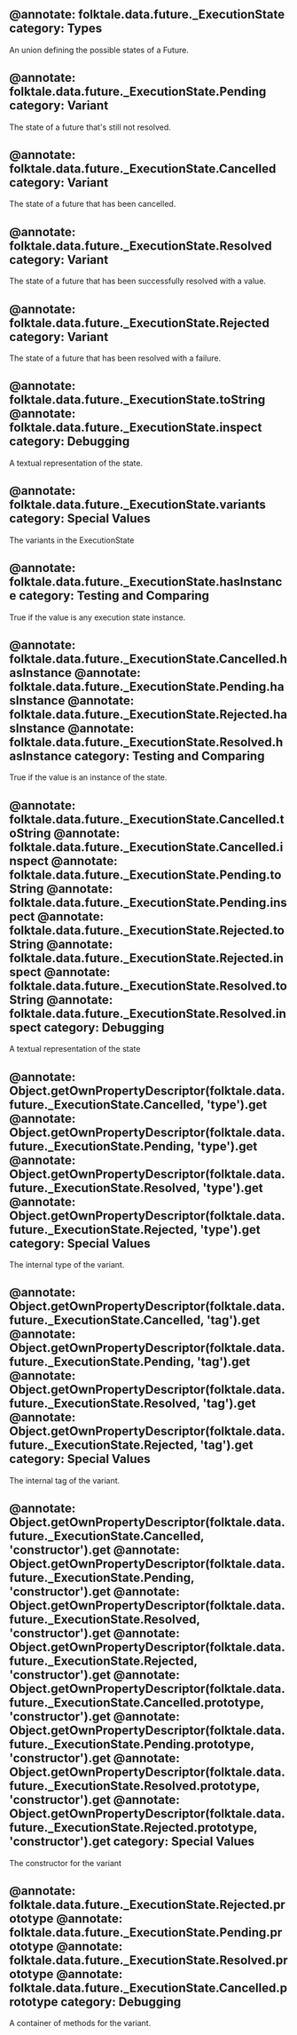 @annotate: folktale.data.future._ExecutionState
category: Types
---

An union defining the possible states of a Future.


@annotate: folktale.data.future._ExecutionState.Pending
category: Variant
---

The state of a future that's still not resolved.


@annotate: folktale.data.future._ExecutionState.Cancelled
category: Variant
---

The state of a future that has been cancelled.


@annotate: folktale.data.future._ExecutionState.Resolved
category: Variant
---

The state of a future that has been successfully resolved with a value.


@annotate: folktale.data.future._ExecutionState.Rejected
category: Variant
---

The state of a future that has been resolved with a failure.


@annotate: folktale.data.future._ExecutionState.toString
@annotate: folktale.data.future._ExecutionState.inspect
category: Debugging
---

A textual representation of the state.


@annotate: folktale.data.future._ExecutionState.variants
category: Special Values
---

The variants in the ExecutionState


@annotate: folktale.data.future._ExecutionState.hasInstance
category: Testing and Comparing
---

True if the value is any execution state instance.


@annotate: folktale.data.future._ExecutionState.Cancelled.hasInstance
@annotate: folktale.data.future._ExecutionState.Pending.hasInstance
@annotate: folktale.data.future._ExecutionState.Rejected.hasInstance
@annotate: folktale.data.future._ExecutionState.Resolved.hasInstance
category: Testing and Comparing
---

True if the value is an instance of the state.


@annotate: folktale.data.future._ExecutionState.Cancelled.toString
@annotate: folktale.data.future._ExecutionState.Cancelled.inspect
@annotate: folktale.data.future._ExecutionState.Pending.toString
@annotate: folktale.data.future._ExecutionState.Pending.inspect
@annotate: folktale.data.future._ExecutionState.Rejected.toString
@annotate: folktale.data.future._ExecutionState.Rejected.inspect
@annotate: folktale.data.future._ExecutionState.Resolved.toString
@annotate: folktale.data.future._ExecutionState.Resolved.inspect
category: Debugging
---

A textual representation of the state


@annotate: Object.getOwnPropertyDescriptor(folktale.data.future._ExecutionState.Cancelled, 'type').get
@annotate: Object.getOwnPropertyDescriptor(folktale.data.future._ExecutionState.Pending, 'type').get
@annotate: Object.getOwnPropertyDescriptor(folktale.data.future._ExecutionState.Resolved, 'type').get
@annotate: Object.getOwnPropertyDescriptor(folktale.data.future._ExecutionState.Rejected, 'type').get
category: Special Values
---

The internal type of the variant.


@annotate: Object.getOwnPropertyDescriptor(folktale.data.future._ExecutionState.Cancelled, 'tag').get
@annotate: Object.getOwnPropertyDescriptor(folktale.data.future._ExecutionState.Pending, 'tag').get
@annotate: Object.getOwnPropertyDescriptor(folktale.data.future._ExecutionState.Resolved, 'tag').get
@annotate: Object.getOwnPropertyDescriptor(folktale.data.future._ExecutionState.Rejected, 'tag').get
category: Special Values
---

The internal tag of the variant.


@annotate: Object.getOwnPropertyDescriptor(folktale.data.future._ExecutionState.Cancelled, 'constructor').get
@annotate: Object.getOwnPropertyDescriptor(folktale.data.future._ExecutionState.Pending, 'constructor').get
@annotate: Object.getOwnPropertyDescriptor(folktale.data.future._ExecutionState.Resolved, 'constructor').get
@annotate: Object.getOwnPropertyDescriptor(folktale.data.future._ExecutionState.Rejected, 'constructor').get
@annotate: Object.getOwnPropertyDescriptor(folktale.data.future._ExecutionState.Cancelled.prototype, 'constructor').get
@annotate: Object.getOwnPropertyDescriptor(folktale.data.future._ExecutionState.Pending.prototype, 'constructor').get
@annotate: Object.getOwnPropertyDescriptor(folktale.data.future._ExecutionState.Resolved.prototype, 'constructor').get
@annotate: Object.getOwnPropertyDescriptor(folktale.data.future._ExecutionState.Rejected.prototype, 'constructor').get
category: Special Values
---

The constructor for the variant


@annotate: folktale.data.future._ExecutionState.Rejected.prototype
@annotate: folktale.data.future._ExecutionState.Pending.prototype
@annotate: folktale.data.future._ExecutionState.Resolved.prototype
@annotate: folktale.data.future._ExecutionState.Cancelled.prototype
category: Debugging
---

A container of methods for the variant.
